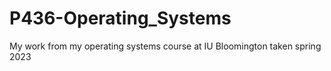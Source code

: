 # P436-Operating_Systems
My work from my operating systems course at IU Bloomington taken spring 2023
